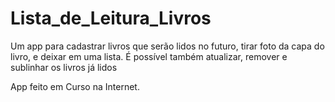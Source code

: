 # Lista_de_Leitura_Livros
Um app para cadastrar livros que serão lidos no futuro, tirar foto da capa do livro, e deixar em uma lista. É possível também atualizar, remover e sublinhar os livros já lidos

App feito em Curso na Internet.
